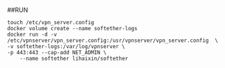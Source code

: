 ##RUN

	touch /etc/vpn_server.config
	docker volume create --name softether-logs
	docker run -d -v /etc/vpnserver/vpn_server.config:/usr/vpnserver/vpn_server.config  \
	-v softether-logs:/var/log/vpnserver \
	-p 443:443 --cap-add NET_ADMIN \
        --name softether lihaixin/softether
